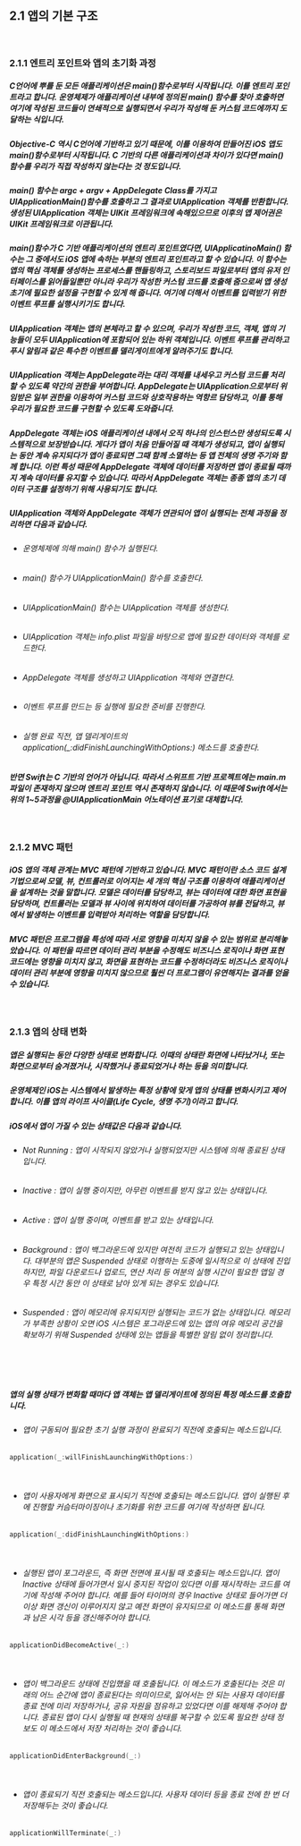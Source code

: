 ## 2.1 앱의 기본 구조


<br>

### 2.1.1 엔트리 포인트와 앱의 초기화 과정
##### C언어에 뿌를 둔  모든 애플리케이션은 main()함수로부터 시작됩니다. 이를 엔트리 포인트라고 합니다. 운영체제가 애플리케이션 내부에 정의된 main() 함수를 찾아 호출하면 여기에 작성된 코드들이 연쇄적으로 실행되면서 우리가 작성해 둔 커스텀 코드에까지 도달하는 식입니다.

##### Objective-C 역시 C언어에 기반하고 있기 때문에, 이를 이용하여 만들어진 iOS 앱도 main()함수로부터 시작됩니다. C 기반의 다른 애플리케이션과 차이가 있다면 main() 함수를 우리가 직접 작성하지 않는다는 것 정도입니다.

##### main() 함수는 argc + argv + AppDelegate Class를 가지고 UIApplicationMain()함수를 호출하고 그 결과로 UIApplication 객체를 반환합니다. 생성된 UIApplication 객체는 UIKit 프레임워크에 속해있으므로 이후의 앱 제어권은 UIKit 프레임워크로 이관됩니다.

##### main()함수가 C 기반 애플리케이션의 엔트리 포인트였다면, UIApplicatinoMain() 함수는 그 중에서도 iOS 앱에 속하는 부분의 엔트리 포인트라고 할 수 있습니다. 이 함수는 앱의 핵심 객체를 생성하는 프로세스를 핸들링하고, 스토리보드 파일로부터 앱의 유저 인터페이스를 읽어들일뿐만 아니라 우리가 작성한 커스텀 코드를 호출해 줌으로써 앱 생성 초기에 필요한 설정을 구현할 수 있게 해 줍니다. 여기에 더해서 이벤트를 입력받기 위한 이벤트 루프를 실행시키기도 합니다.

##### UIApplication 객체는 앱의 본체라고 할 수 있으며, 우리가 작성한 코드, 객체, 앱의 기능들이 모두 UIApplication에 포함되어 있는 하위 객체입니다. 이벤트 루프를 관리하고 푸시 알림과 같은 특수한 이벤트를 델리게이트에게 알려주기도 합니다. 

##### UIApplication 객체는 AppDelegate라는 대리 객체를 내세우고 커스텀 코드를 처리할 수 있도록 약간의 권한을 부여합니다. AppDelegate는 UIApplication으로부터 위임받은 일부 권한을 이용하여 커스텀 코드와 상호작용하는 역항르 담당하고, 이를 통해 우리가 필요한 코드를 구현할 수 있도록 도와줍니다.

##### AppDelegate 객체는 iOS 애플리케이션 내에서 오직 하나의 인스턴스만 생성되도록 시스템적으로 보장받습니다. 게다가 앱이 처음 만들어질 때 객체가 생성되고, 앱이 실행되는 동안 계속 유지되다가 앱이 종료되면 그때 함께 소멸하는 등 앱 전체의 생명 주기와 함께 합니다. 이런 특성 때문에 AppDelegate 객체에 데이터를 저장하면 앱이 종료될 때까지 계속 데이터를 유지할 수 있습니다. 따라서 AppDelegate 객체는 종종 앱의 초기 데이터 구조를 설정하기 위해 사용되기도 합니다.

##### UIApplication 객체와 AppDelegate 객체가 연관되어 앱이 실행되는 전체 과정을 정리하면 다음과 같습니다.
- ###### 운영체제에 의해 main() 함수가 실행된다.
- ###### main() 함수가 UIApplicationMain() 함수를 호출한다.
- ###### UIApplicationMain() 함수는 UIApplication 객체를 생성한다.
- ###### UIApplication 객체는 info.plist 파일을 바탕으로 앱에 필요한 데이터와 객체를 로드한다.
- ###### AppDelegate 객체를 생성하고 UIApplication 객체와 연결한다.
- ###### 이벤트 루프를 만드는 등 실행에 필요한 준비를 진행한다.
- ###### 실행 완료 직전, 앱 델리게이트의 application(_:didFinishLaunchingWithOptions:) 메소드를 호출한다.

##### 반면 Swift는 C 기반의 언어가 아닙니다. 따라서 스위프트 기반 프로젝트에는 main.m 파일이 존재하지 않으며 엔트리 포인트 역시 존재하지 않습니다. 이 때문에 Swift에서는 위의 1~5과정을 @UIApplicationMain 어노테이션 표기로 대체합니다.

<br>

### 2.1.2 MVC 패턴
##### iOS 앱의 객체 관계는 MVC 패턴에 기반하고 있습니다. MVC 패턴이란 소스 코드 설계 기법으로써 모델, 뷰, 컨트롤러로 이어지는 세 개의 핵심 구조를 이용하여 애플리케이션을 설계하는 것을 말합니다. 모델은 데이터를 담당하고, 뷰는 데이터에 대한 화면 표현을 담당하며, 컨트롤러는 모델과 뷰 사이에 위치하여 데이터를 가공하여 뷰를 전달하고, 뷰에서 발생하는 이벤트를 입력받아 처리하는 역할을 담당합니다.

##### MVC 패턴은 프로그램을 특성에 따라 서로 영향을 미치지 않을 수 있는 범위로 분리해놓았습니다. 이 패턴을 따르면 데이터 관리 부분을 수정해도 비즈니스 로직이나 화면 표현 코드에는 영향을 미치지 않고, 화면을 표현하는 코드를 수정하더라도 비즈니스 로직이나 데이터 관리 부분에 영향을 미치지 않으므로 훨씬 더 프로그램이 유연해지는 결과를 얻을 수 있습니다.

<br>

### 2.1.3 앱의 상태 변화
##### 앱은 실행되는 동안 다양한 상태로 변화합니다. 이때의 상태란 화면에 나타났거나, 또는 화면으로부터 숨겨졌거나, 시작했거나 종료되었거나 하는 등을 의미합니다.

##### 운영체제인 iOS는 시스템에서 발생하는 특정 상황에 맞게 앱의 상태를 변화시키고 제어합니다. 이를 앱의 라이프 사이클(Life Cycle, 생명 주기)이라고 합니다. 

##### iOS에서 앱이 가질 수 있는 상태값은 다음과 같습니다.
- ###### Not Running : 앱이 시작되지 않았거나 실행되었지만 시스템에 의해 종료된 상태입니다.
- ###### Inactive : 앱이 실행 중이지만, 아무런 이벤트를 받지 않고 있는 상태입니다.
- ###### Active : 앱이 실행 중이며, 이벤트를 받고 있는 상태입니다.
- ###### Background : 앱이 백그라운드에 있지만 여전히 코드가 실행되고 있는 상태입니다. 대부분의 앱은 Suspended 상태로 이행하는 도중에 일시적으로 이 상태에 진입하지만, 파일 다운로드나 업로드, 연산 처리 등 여분의 실행 시간이 필요한 앱일 경우 특정 시간 동안 이 상태로 남아 있게 되는 경우도 있습니다.
- ###### Suspended : 앱이 메모리에 유지되지만 실행되는 코드가 없는 상태입니다. 메모리가 부족한 상황이 오면 iOS 시스템은 포그라운드에 있는 앱의 여유 메모리 공간을 확보하기 위해 Suspended 상태에 있는 앱들을 특별한 알림 없이 정리합니다.

<br>
<br>

##### 앱의 실행 상태가 변화할 때마다 앱 객체는 앱 델리게이트에 정의된 특정 메소드를 호출합니다.
- ###### 앱이 구동되어 필요한 초기 실행 과정이 완료되기 직전에 호출되는 메소드입니다.

```Swift
application(_:willFinishLaunchingWithOptions:)
```
<br>

- ###### 앱이 사용자에게 화면으로 표시되기 직전에 호출되는 메소드입니다. 앱이 실행된 후에 진행할 커슴터마이징이나 초기화를 위한 코드를 여기에 작성하면 됩니다.

```Swift
application(_:didFinishLaunchingWithOptions:)
```
<br>


- ###### 실행된 앱이 포그라운드, 즉 화면 전면에 표시될 때 호출되는 메소드입니다. 앱이 Inactive 상태에 들어가면서 일시 중지된 작업이 있다면 이를 재시작하는 코드를 여기에 작성해 주어야 합니다. 예를 들어 타이머의 경우 Inactive 상태로 들어가면 더 이상 화면 갱신이 이루어지지 않고 예전 화면이 유지되므로 이 메소드를 통해 화면과 남은 시각 등을 갱신해주어야 합니다.

```Swift
applicationDidBecomeActive(_:)
```
<br>

- ###### 앱이 백그라운드 상태에 진입했을 때 호출됩니다. 이 메소드가 호출된다는 것은 미래의 어느 순간에 앱이 종료된다는 의미이므로, 잃어서는 안 되는 사용자 데이터를 종료 전에 미리 저장하거나, 공유 자원을 점유하고 있었다면 이를 해제해 주어야 합니다. 종료된 앱이 다시 실행될 때 현재의 상태를 복구할 수 있도록 필요한 상태 정보도 이 메소드에서 저장 처리하는 것이 좋습니다.

```Swift
applicationDidEnterBackground(_:)
```
<br>

- ###### 앱이 종료되기 직전 호출되는 메소드입니다. 사용자 데이터 등을 종료 전에 한 번 더 저장해두는 것이 좋습니다.

```Swift
applicationWillTerminate(_:)
```